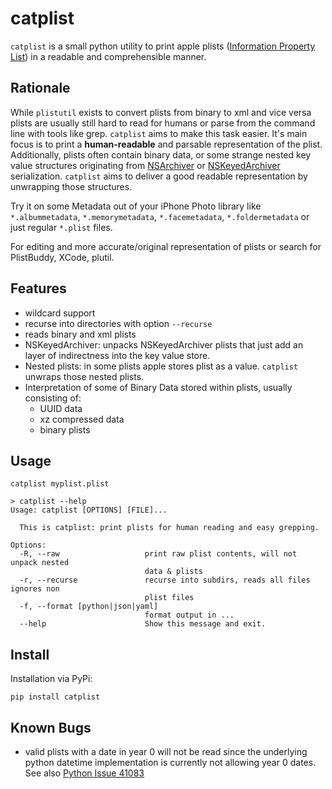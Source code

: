 # catplist

`catplist` is a small python utility to print apple plists 
([Information Property List](https://developer.apple.com/documentation/bundleresources/information_property_list/)) 
in a readable and comprehensible manner.

## Rationale

While `plistutil` exists to convert plists from binary to xml and vice versa plists are usually still hard to 
read for humans or parse from the command line with tools like grep. `catplist` aims to make this task easier.
It's main focus is to print a **human-readable** and parsable representation of the plist. Additionally, plists
often contain binary data, or some strange nested key value structures originating from 
[NSArchiver](https://developer.apple.com/documentation/foundation/nsarchiver)
or [NSKeyedArchiver](https://developer.apple.com/documentation/foundation/nskeyedarchiver) serialization. 
`catplist` aims to deliver a good readable representation by unwrapping those structures. 

Try it on some Metadata out of your iPhone Photo library like `*.albummetadata`, `*.memorymetadata`, `*.facemetadata`, 
`*.foldermetadata` or just regular `*.plist` files. 

For editing and more accurate/original representation of plists or search for PlistBuddy, XCode, plutil. 

## Features

* wildcard support 
* recurse into directories with option `--recurse`
* reads binary and xml plists
* NSKeyedArchiver: unpacks NSKeyedArchiver plists that just add an layer of indirectness into the key value store. 
* Nested plists: in some plists apple stores plist as a value. `catplist` unwraps those nested plists.
* Interpretation of some of Binary Data stored within plists, usually consisting of:
  * UUID data
  * xz compressed data
  * binary plists
  
## Usage

```
catplist myplist.plist
```

```
> catplist --help
Usage: catplist [OPTIONS] [FILE]...

  This is catplist: print plists for human reading and easy grepping.

Options:
  -R, --raw                   print raw plist contents, will not unpack nested
                              data & plists
  -r, --recurse               recurse into subdirs, reads all files ignores non
                              plist files
  -f, --format [python|json|yaml]
                              format output in ...
  --help                      Show this message and exit.

```

## Install

Installation via PyPi:
```
pip install catplist
```


## Known Bugs
* valid plists with a date in year 0 will not be read since the underlying python 
  datetime implementation is currently not allowing year 0 dates. 
  See also [Python Issue 41083](https://bugs.python.org/issue41083)